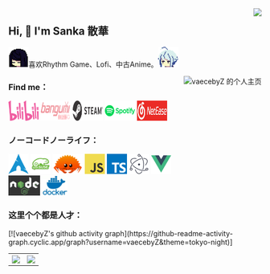 <img align="right" src="https://count.getloli.com/get/@:vaecebyZ?theme=moebooru">

##  Hi, 👋 I'm Sanka 散華

<img height="40" src="https://github.com/vaecebyZ/vaecebyZ/blob/main/img/sleepyjill.png">喜欢Rhythm Game、Lofi、中古Anime。<img height="40" src="https://github.com/vaecebyZ/vaecebyZ/blob/main/img/seriousboss.png">

<img align="right" height="300" src="http://bgm.tv/chart/img/559454" border="0" alt="vaecebyZ 的个人主页" />

### **Find me：**
 <a href="https://space.bilibili.com/15093822"><img height="40" width="60" src="https://github.com/vaecebyZ/vaecebyZ/blob/main/img/bilibili.png"></a>
 <a href="http://bgm.tv/user/559454"><img height="40" width="60" src="https://github.com/vaecebyZ/vaecebyZ/blob/main/img/bangumi.png"></a>
 <a href="https://steamcommunity.com/id/xHz233/"><img height="40" width="60" src="https://github.com/vaecebyZ/vaecebyZ/blob/main/img/steam.png"></a>
 <a href="https://open.spotify.com/user/31w4lpcehfec5urkvszyg64eocge"><img height="40" width="60" src="https://github.com/vaecebyZ/vaecebyZ/blob/main/img/spotify.png"></a>
 <a href="https://music.163.com/#/user/home?id=107536139"><img height="40" width="60" src="https://github.com/vaecebyZ/vaecebyZ/blob/main/img/netease.png"></a>

### **ノーコードノーライフ：**

<code><img height="40" src="https://github.com/vaecebyZ/vaecebyZ/blob/main/img/arch.png"></code>
<code><img height="40" src="https://github.com/vaecebyZ/vaecebyZ/blob/main/img/opensuse.png"></code>
<code><img height="40" src="https://github.com/vaecebyZ/vaecebyZ/blob/main/img/rust.png"></code>
<code><img height="40" src="https://raw.githubusercontent.com/github/explore/80688e429a7d4ef2fca1e82350fe8e3517d3494d/topics/javascript/javascript.png"></code>
<code><img height="40" src="https://github.com/vaecebyZ/vaecebyZ/blob/main/img/typescript.png"></code>
<code><img height="40" src="https://github.com/vaecebyZ/vaecebyZ/blob/main/img/electron.png"></code>
<code><img height="40" src="https://raw.githubusercontent.com/github/explore/80688e429a7d4ef2fca1e82350fe8e3517d3494d/topics/vue/vue.png"></code>
<code><img height="40" src="https://github.com/vaecebyZ/vaecebyZ/blob/main/img/nodejs.png"></code>
<code><img height="40" src="https://github.com/vaecebyZ/vaecebyZ/blob/main/img/docker.jpg"></code>


### 这里个个都是人才：
 <table>
    <tr>
      [![vaecebyZ's github activity graph](https://github-readme-activity-graph.cyclic.app/graph?username=vaecebyZ&theme=tokyo-night)]
    </tr>
    <tr>
      <td>
        <img align="center" src="https://github-readme-stats.vercel.app/api?username=vaecebyZ&show_icons=true&hide_border=true" />
      </td>
      <td>
        <img align="center" width="460" src="https://github-readme-stats.vercel.app/api/top-langs/?username=vaecebyZ&layout=compact&hide_border=true" />
      </td>
    </tr>
  </table>
